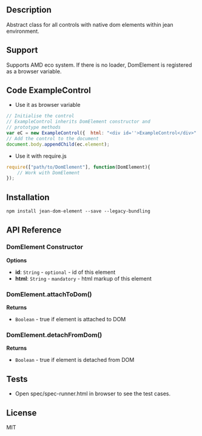 ## Description

Abstract class for all controls with native dom elements within jean environment.

## Support
Supports AMD eco system. If there is no loader, DomElement is registered as a browser variable.

## Code ExampleControl
- Use it as browser variable
```js
// Initialise the control
// ExampleControl inherits DomElement constructor and 
// prototype methods
var eC = new ExampleControl({  html: "<div id=''>ExampleControl</div>" });
// Add the control to the document
document.body.appendChild(ec.element);
```
- Use it with require.js
```js
require(["path/to/DomElement"], function(DomElement){
    // Work with DomElement
});
```
## Installation

`npm install jean-dom-element --save --legacy-bundling`

## API Reference

### DomElement Constructor

**Options**
- **id**: `String` - `optional` - id of this element
- **html**: `String` - `mandatory` - html markup of this element

### DomElement.attachToDom() 

**Returns**
- `Boolean` - true if element is attached to DOM

### DomElement.detachFromDom() 

**Returns**
- `Boolean` - true if element is detached from DOM

## Tests

- Open spec/spec-runner.html in browser to see the test cases.

## License

MIT